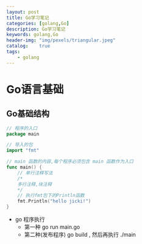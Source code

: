 ```yaml
---
layout: post
title: Go学习笔记
categories: [golang,Go]
description: Go学习笔记
keywords: golang,Go
header-img: "img/pexels/triangular.jpeg"
catalog:    true
tags:
    - golang
---
```


# Go语言基础

## Go基础结构

```go
// 程序的入口
package main  

// 导入的包
import "fmt"

// main 函数的内容,每个程序必须包含 main 函数作为入口
func main() {
    // 单行注释写法
    /*
    多行注释,块注释
    */
    // 执行fmt包下的Println函数
	fmt.Println("hello jicki!")
}
```

* go 程序执行
  * 第一种 go run main.go
  * 第二种(发布程序) go build , 然后再执行 ./main

